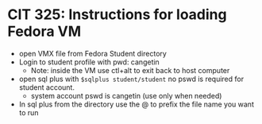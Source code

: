 # CIT 325: Instructions for loading Fedora VM
- open VMX file from Fedora Student directory
- Login to student profile with pwd: cangetin
  - Note: inside the VM use ctl+alt to exit back to host computer
- open sql plus with `$sqlplus student/student` no pswd is required for student account.
  - system account pswd is cangetin (use only when needed)
- In sql plus from the directory use the @ to prefix the file name you want to run